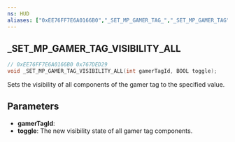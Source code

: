 ```yaml
---
ns: HUD
aliases: ["0xEE76FF7E6A0166B0","_SET_MP_GAMER_TAG_","_SET_MP_GAMER_TAG", "_SET_MP_GAMER_TAG_ENABLED"]
---
```

## _SET_MP_GAMER_TAG_VISIBILITY_ALL

```c
// 0xEE76FF7E6A0166B0 0x767DED29
void _SET_MP_GAMER_TAG_VISIBILITY_ALL(int gamerTagId, BOOL toggle);
```

Sets the visibility of all components of the gamer tag to the specified value.

## Parameters
* **gamerTagId**: 
* **toggle**: The new visibility state of all gamer tag components.

